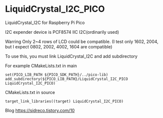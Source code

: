 # LiquidCrystal_I2C_PICO
LiquidCrystal_I2C for Raspberry Pi Pico

I2C expender device is PCF8574 IIC I2C(ordinarily used)

Warring
Only 2~4 rows of LCD could be compatible.
(I test only 1602, 2004, but I expect 0802, 2002, 4002, 1604 are compatible)

To use this, you must link LiquidCrystal_I2C and add subdirectory

For example
CMakeLists.txt in main
```console
set(PICO_LIB_PATH ${PICO_SDK_PATH}/../pico-lib)
add_subdirectory(${PICO_LIB_PATH}/LiquidCrystal_I2C_PICO LiquidCrystal_I2C_PICO)
```

CMakeLists.txt in source
```console
target_link_libraries((target) LiquidCrystal_I2C_PICO)
```

Blog
https://sidreco.tistory.com/10
